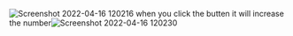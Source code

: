 ![Screenshot 2022-04-16 120216](https://user-images.githubusercontent.com/101182640/163691185-2a7d3bf9-aa52-41d0-85ab-be0e6f5035af.png)
when you click the butten it will increase the number![Screenshot 2022-04-16 120230](https://user-images.githubusercontent.com/101182640/163691223-311a872f-46ab-43a1-a560-07a7553aa193.png)
